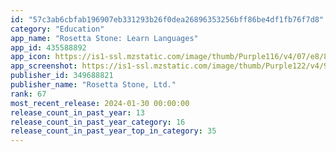 ```yaml
---
id: "57c3ab6cbfab196907eb331293b26f0dea26896353256bff86be4df1fb76f7d8"
category: "Education"
app_name: "Rosetta Stone: Learn Languages"
app_id: 435588892
app_icon: https://is1-ssl.mzstatic.com/image/thumb/Purple116/v4/07/e8/83/07e88350-acac-7226-6841-1116fc9d64ce/AppIcon-1x_U007emarketing-0-7-0-85-220.png/1024x1024bb.png
app_screenshot: https://is1-ssl.mzstatic.com/image/thumb/Purple122/v4/9b/b6/c8/9bb6c8dd-b79a-8cc2-f1c0-1c9cbc6f724a/893f509b-1411-4da9-98e2-db4d5f1f8841_1242x2688bb.png/1242x2688bb.png
publisher_id: 349688821
publisher_name: "Rosetta Stone, Ltd."
rank: 67
most_recent_release: 2024-01-30 00:00:00
release_count_in_past_year: 13
release_count_in_past_year_category: 16
release_count_in_past_year_top_in_category: 35
---
```

